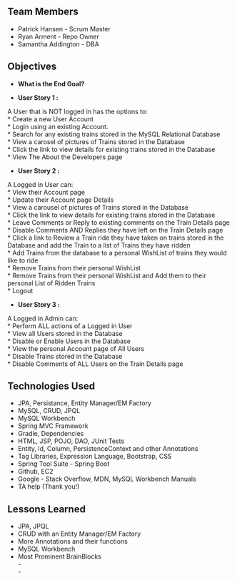 ## Team Members
* Patrick Hansen - Scrum Master
* Ryan Arment - Repo Owner
* Samantha Addington - DBA

## Objectives

* **What is the End Goal?**
<p>

* **User Story 1 :**
<p>
	A User that is NOT logged in has the options to:<br>
	 	* Create a new User Account<br>
	 	* Login using an existing Account.<br>
	 	* Search for any existing trains stored in the MySQL Relational Database<br>
	 	* View a carosel of pictures of Trains stored in the Database<br> 
	 	* Click the link to view details for existing trains stored in the Database<br>
	 	* View The About the Developers page<br>

* **User Story 2 :** 
<p>
	A Logged in User can:<br>
		* View their Account page<br>
		* Update their Account page Details<br>
		* View a carousel of pictures of Trains stored in the Database<br> 
	 	* Click the link to view details for existing trains stored in the Database<br>
	 	* Leave Comments or Reply to existing comments on the Train Details page<br>
	 	* Disable Comments AND Replies they have left on the Train Details page<br>
	 	* Click a link to Review a Train ride they have taken on trains stored in the Database and add the Train to a list of Trains they have ridden<br>
	 	* Add Trains from the database to a personal WishList of trains they would like to ride<br>
	 	* Remove Trains from their personal WishList<br>
	 	* Remove Trains from their personal WishList and Add them to their<br> personal List of Ridden Trains<br>
	 	* Logout<br>


* **User Story 3 :** 
<p>
	A Logged in Admin can:<br>
		* Perform ALL actions of a Logged in User<br>
		* View all Users stored in the Database<br>
		* Disable or Enable Users in the Database<br>
		* View the personal Account page of All Users<br>
		* Disable Trains stored in the Database<br>
		* Disable Comments of ALL Users on the Train Details page<br> 

## Technologies Used
* JPA, Persistance, Entity Manager/EM Factory
* MySQL, CRUD, JPQL
* MySQL Workbench
* Spring MVC Framework
* Gradle, Dependencies
* HTML, JSP, POJO, DAO, JUnit Tests
* Entity, Id, Column, PersistenceContext and other Annotations
* Tag Libraries, Expression Language, Bootstrap, CSS
* Spring Tool Suite - Spring Boot
* Github, EC2
* Google - Stack Overflow, MDN, MySQL Workbench Manuals
* TA help (Thank you!)

## Lessons Learned
* JPA, JPQL
* CRUD with an Entity Manager/EM Factory
* More Annotations and their functions
* MySQL Workbench
* Most Prominent BrainBlocks
<br>- 
<br>- 